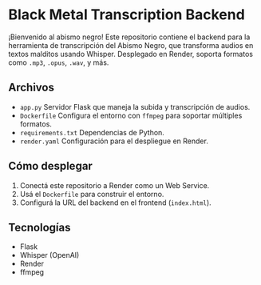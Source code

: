 # Black Metal Transcription Backend

¡Bienvenido al abismo negro! Este repositorio contiene el backend para la herramienta de transcripción del Abismo Negro, que transforma audios en textos malditos usando Whisper. Desplegado en Render, soporta formatos como `.mp3`, `.opus`, `.wav`, y más.

## Archivos
- `app.py` Servidor Flask que maneja la subida y transcripción de audios.
- `Dockerfile` Configura el entorno con `ffmpeg` para soportar múltiples formatos.
- `requirements.txt` Dependencias de Python.
- `render.yaml` Configuración para el despliegue en Render.

## Cómo desplegar
1. Conectá este repositorio a Render como un Web Service.
2. Usá el `Dockerfile` para construir el entorno.
3. Configurá la URL del backend en el frontend (`index.html`).

## Tecnologías
- Flask
- Whisper (OpenAI)
- Render
- ffmpeg